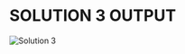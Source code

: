 # SOLUTION 3 OUTPUT

![Solution 3](https://github.com/arpita2105/PW_ASSIGNMENT-3/assets/136358528/87ebbf5c-8762-4216-a4b9-ab248855b952)
